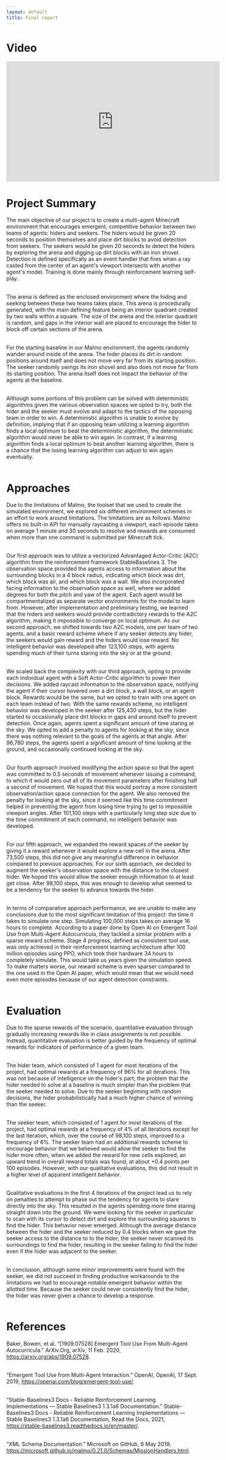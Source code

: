 ```yaml
---
layout: default
title: Final report
---
```



# Video
<p align="center">
  <iframe width="560" height="315" src="https://www.youtube.com/embed/SwRPLrt1Y5A" frameborder="0" allow="accelerometer; autoplay;clipboard-write; encrypted-media; gyroscope; picture-in-picture" allowfullscreen></iframe>
</p>

# Project Summary
The main objective of our project is to create a multi-agent Minecraft environment that encourages emergent, competitive behavior between two teams of agents: hiders and seekers. The hiders would be given 20 seconds to position themselves and place dirt blocks to avoid detection from seekers. The seekers would be given 20 seconds to detect the hiders by exploring the arena and digging up dirt blocks with an iron shovel. Detection is defined specifically as an event handler that fires when a ray casted from the center of an agent's viewport intersects with another agent's model. Training is done mainly through reinforcement learning self-play. <br/> <br/>

The arena is defined as the enclosed environment where the hiding and seeking between these two teams takes place. This arena is procedurally generated, with the main defining feature being an interior quadrant created by two walls within a square. The size of the arena and the interior quadrant is random, and gaps in the interior wall are placed to encourage the hider to block off certain sections of the arena. <br/> <br/>

For the starting baseline in our Malmo environment, the agents randomly wander around inside of the arena. The hider places its dirt in random positions around itself and does not move very far from its starting position. The seeker randomly swings its iron shovel and also does not move far from its starting position. The arena itself does not impact the behavior of the agents at the baseline. <br/> <br/>

Although some portions of this problem can be solved with deterministic algorithms given the various observation spaces we opted to try, both the hider and the seeker must evolve and adapt to the tactics of the opposing team in order to win. A deterministic algorithm is unable to evolve by definition, implying that if an opposing team utilizing a learning algorithm finds a local optimum to beat the deterministic algorithm, the deterministic algorithm would never be able to win again. In contrast, if a learning algorithm finds a local optimum to beat another learning algorithm, there is a chance that the losing learning algorithm can adjust to win again eventually. <br/> <br/>


# Approaches

Due to the limitations of Malmo, the toolset that we used to create the simulated environment, we explored six different environment schemes in an effort to work around limitations. The limitations are as follows: Malmo offers no built-in API for manually raycasting a viewport, each episode takes on average 1 minute and 30 seconds to resolve and rewards are consumed when more than one command is submitted per Minecraft tick. <br/><br/>

Our first approach was to utilize a vectorized Advantaged Actor-Critic (A2C) algorithm from the reinforcement framework StableBaselines 3. The observation space provided the agents access to information about the surrounding blocks in a 4 block radius, indicating which block was dirt, which block was air, and which block was a wall. We also incorporated facing information to the observation space as well, where we added degrees for both the pitch and yaw of the agent. Each agent would be compartmentalized as separate vector environments for the model to learn from. However, after implementation and preliminary testing, we learned that the hiders and seekers would provide contradictory rewards to the A2C algorithm, making it impossible to converge on local optimum. As our second approach, we shifted towards two A2C models, one per team of two agents, and a basic reward scheme where if any seeker detects any hider, the seekers would gain reward and the hiders would lose reward. No intelligent behavior was developed after 123,100 steps, with agents spending much of their turns staring into the sky or at the ground. <br/><br/>

We scaled back the complexity with our third approach, opting to provide each individual agent with a Soft Actor-Critic algorithm to power their decisions. We added raycast information to the observation space, notifying the agent if their cursor hovered over a dirt block, a wall block, or an agent block. Rewards would be the same, but we opted to train with one agent on each team instead of two. With the same rewards scheme, no intelligent behavior was developed in the seeker after 125,430 steps, but the hider started to occasionally place dirt blocks in gaps and around itself to prevent detection. Once again, agents spent a significant amount of time staring at the sky. We opted to add a penalty to agents for looking at the sky, since there was nothing relevant to the goals of the agents at that angle. After 96,780 steps, the agents spent a significant amount of time looking at the ground, and occasionally continued looking at the sky. <br/><br/>

Our fourth approach involved modifying the action space so that the agent was committed to 0.5 seconds of movement whenever issuing a command, to which it would zero out all of its movement parameters after finishing half a second of movement. We hoped that this would portray a more consistent observation/action space connection for the agent. We also removed the penalty for looking at the sky, since it seemed like this time commitment helped in preventing the agent from losing time trying to get to impossible viewport angles. After 101,100 steps with a particularly long step size due to the time commitment of each command, no intelligent behavior was developed. <br/><br/>

For our fifth approach, we expanded the reward spaces of the seeker by giving it a reward whenever it would explore a new cell in the arena. After 73,500 steps, this did not give any meaningful difference in behavior compared to previous approaches. For our sixth approach, we decided to augment the seeker's observation space with the distance to the closest hider. We hoped this would allow the seeker enough information to at least get close. After 98,100 steps, this was enough to develop what seemed to be a tendency for the seeker to advance towards the hider. <br/><br/>

In terms of comparative approach performance, we are unable to make any conclusions due to the most significant limitation of this project: the time it takes to simulate one step. Simulating 100,000 steps takes on average 16 hours to complete. According to a paper done by Open AI on Emergent Tool Use from Multi-Agent Autocurricula, they tackled a similar problem with a sparse reward scheme. Stage 4 progress, defined as consistent tool use, was only achieved in their reinforcement learning architecture after 100 million episodes using PPO, which took their hardware 34 hours to completely simulate. This would take us years given the simulation speed. To make matters worse, our reward scheme is even sparser compared to the one used in the Open AI paper, which would mean that we would need even more episodes because of our agent detection constraints. <br/><br/>

# Evaluation
Due to the sparse rewards of the scenario, quantitative evaluation through gradually increasing rewards like in class assignments is not possible. Instead, quantitative evaluation is better guided by the frequency of optimal rewards for indicators of performance of a given team. <br/><br/>

The hider team, which consisted of 1 agent for most iterations of the project, had optimal rewards at a frequency of 96% for all iterations. This was not because of intelligence on the hider's part; the problem that the hider needed to solve at a baseline is much simpler than the problem that the seeker needed to solve. Due to the seeker beginning with random decisions, the hider probabilistically had a much higher chance of winning than the seeker. <br/><br/>

The seeker team, which consisted of 1 agent for most iterations of the project, had optimal rewards at a frequency of 4% of all iterations except for the last iteration, which, over the course of 98,100 steps, improved to a frequency of 6%. The seeker team had an additional rewards scheme to encourage behavior that we believed would allow the seeker to find the hider more often; when we added the reward for new cells explored, an upward trend in overall reward totals was found, at about +0.4 points per 100 episodes. However, with our qualitative evaluations, this did not result in a higher level of apparent intelligent behavior. <br/><br/>

Qualitative evaluations in the first 4 iterations of the project lead us to rely on penalties to attempt to phase out the tendency for agents to stare directly into the sky. This resulted in the agents spending more time staring straight down into the ground. We were looking for the seeker in particular to scan with its cursor to detect dirt and explore the surrounding squares to find the hider. This behavior never emerged. Although the average distance between the hider and the seeker reduced by 0.4 blocks when we gave the seeker access to the distance to to the hider, the seeker never scanned its surroundings to find the hider, resulting in the seeker failing to find the hider even if the hider was adjacent to the seeker. <br/><br/>

In conclusion, although some minor improvements were found with the seeker, we did not succeed in finding productive workarounds to the limitations we had to encourage notable emergent behavior within the allotted time. Because the seeker could never consistently find the hider, the hider was never given a chance to develop a response. <br/><br/>
 


# References
Baker, Bowen, et al. “[1909.07528] Emergent Tool Use From Multi-Agent Autocurricula.” ArXiv.Org, arXiv, 11 Feb. 2020, https://arxiv.org/abs/1909.07528. <br/><br/>

“Emergent Tool Use from Multi-Agent Interaction.” OpenAI, OpenAI, 17 Sept. 2019, https://openai.com/blog/emergent-tool-use/. <br/><br/>

“Stable-Baselines3 Docs - Reliable Reinforcement Learning Implementations — Stable Baselines3 1.3.1a6 Documentation.” Stable-Baselines3 Docs - Reliable Reinforcement Learning Implementations — Stable Baselines3 1.3.1a6 Documentation, Read the Docs, 2021, https://stable-baselines3.readthedocs.io/en/master/. <br/><br/>
 
“XML Schema Documentation.” Microsoft on GitHub, 6 May 2019, https://microsoft.github.io/malmo/0.21.0/Schemas/MissionHandlers.html. <br/><br/>

